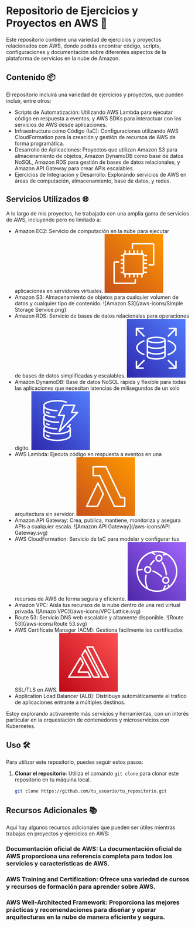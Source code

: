 # Repositorio de Ejercicios y Proyectos en AWS 🚀

Este repositorio contiene una variedad de ejercicios y proyectos relacionados con AWS, donde podrás encontrar código, scripts, configuraciones y documentación sobre diferentes aspectos de la plataforma de servicios en la nube de Amazon.

## Contenido 📦

El repositorio incluirá una variedad de ejercicios y proyectos, que pueden incluir, entre otros:

- Scripts de Automatización: Utilizando AWS Lambda para ejecutar código en respuesta a eventos, y AWS SDKs para interactuar con los servicios de AWS desde aplicaciones.
- Infraestructura como Código (IaC): Configuraciones utilizando AWS CloudFormation para la creación y gestión de recursos de AWS de forma programática.
- Desarrollo de Aplicaciones: Proyectos que utilizan Amazon S3 para almacenamiento de objetos, Amazon DynamoDB como base de datos NoSQL, Amazon RDS para gestión de bases de datos relacionales, y Amazon API Gateway para crear APIs escalables.
- Ejercicios de Integración y Desarrollo: Explorando servicios de AWS en áreas de computación, almacenamiento, base de datos, y redes.


## Servicios Utilizados 🌐

A lo largo de mis proyectos, he trabajado con una amplia gama de servicios de AWS, incluyendo pero no limitado a:

- Amazon EC2: Servicio de computación en la nube para ejecutar aplicaciones en servidores virtuales.
![Amazon EC2](/aws-icons/EC2.svg)
- Amazon S3: Almacenamiento de objetos para cualquier volumen de datos y cualquier tipo de contenido.
![Amazon S3](/aws-icons/Simple Storage Service.png)
- Amazon RDS: Servicio de bases de datos relacionales para operaciones de bases de datos simplificadas y escalables.
![Amazon RDS](/aws-icons/RDS.svg)
- Amazon DynamoDB: Base de datos NoSQL rápida y flexible para todas las aplicaciones que necesitan latencias de milisegundos de un solo dígito.
![Amazon DynamoDB](/aws-icons/DynamoDB.svg)
- AWS Lambda: Ejecuta código en respuesta a eventos en una arquitectura sin servidor.
![AWS Lambsa](/aws-icons/Lambda.svg)
- Amazon API Gateway: Crea, publica, mantiene, monitoriza y asegura APIs a cualquier escala.
![Amazon API Gateway](/aws-icons/API Gateway.svg)
- AWS CloudFormation: Servicio de IaC para modelar y configurar tus recursos de AWS de forma segura y eficiente.
![AWS CloudFormation](/aws-icons/CloudFront.svg)
- Amazon VPC: Aísla tus recursos de la nube dentro de una red virtual privada.
![Amazo VPC](/aws-icons/VPC Lattice.svg)
- Route 53: Servicio DNS web escalable y altamente disponible.
![Route 53](/aws-icons/Route 53.svg)
- AWS Certificate Manager (ACM): Gestiona fácilmente los certificados SSL/TLS en AWS.
![AWS Certificate Manager](/aws-icons/Amplify.svg)
- Application Load Balancer (ALB): Distribuye automáticamente el tráfico de aplicaciones entrante a múltiples destinos.


Estoy explorando activamente más servicios y herramientas, con un interés particular en la orquestación de contenedores y microservicios con Kubernetes.

## Uso 🛠️

Para utilizar este repositorio, puedes seguir estos pasos:

1. **Clonar el repositorio**: Utiliza el comando `git clone` para clonar este repositorio en tu máquina local.
   ```bash
   git clone https://github.com/tu_usuario/tu_repositorio.git

## Recursos Adicionales 📚
Aquí hay algunos recursos adicionales que pueden ser útiles mientras trabajas en proyectos y ejercicios en AWS:

### Documentación oficial de AWS: La documentación oficial de AWS proporciona una referencia completa para todos los servicios y características de AWS.

### AWS Training and Certification: Ofrece una variedad de cursos y recursos de formación para aprender sobre AWS.

### AWS Well-Architected Framework: Proporciona las mejores prácticas y recomendaciones para diseñar y operar arquitecturas en la nube de manera eficiente y segura.
